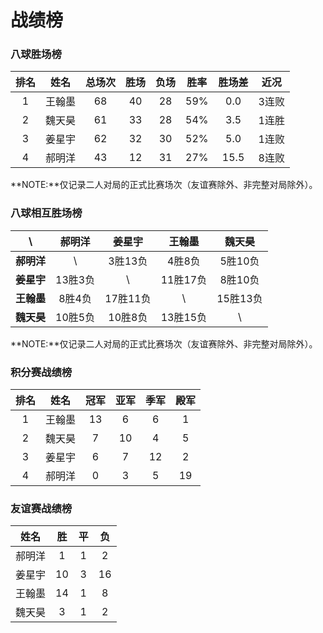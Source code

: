 # 战绩榜

### 八球胜场榜

| 排名 | 姓名   | 总场次 | 胜场 | 负场 | 胜率  | 胜场差 | 近况  |
| :--: | :---: | :---: | :--: | :--: | :--: | :---: | :---: |
| 1    | 王翰墨 | 68    | 40   | 28   | 59%  | 0.0   | 3连败 |
| 2    | 魏天昊 | 61    | 33   | 28   | 54%  | 3.5   | 1连胜 |
| 3    | 姜星宇 | 62    | 32   | 30   | 52%  | 5.0   | 1连败 |
| 4    | 郝明洋 | 43    | 12   | 31   | 27%  | 15.5  | 8连败 |

**NOTE:**仅记录二人对局的正式比赛场次（友谊赛除外、非完整对局除外）。

### 八球相互胜场榜

|    **\\**   | 郝明洋  | 姜星宇   | 王翰墨   | 魏天昊   |
| :--------: | :-----: | :------: | :------: | :-----: |
| **郝明洋** |   \\     | 3胜13负  | 4胜8负   | 5胜10负  |
| **姜星宇** | 13胜3负  |   \\     | 11胜17负 | 8胜10负  |
| **王翰墨** | 8胜4负   | 17胜11负 |   \\     | 15胜13负 |
| **魏天昊** | 10胜5负  | 10胜8负  | 13胜15负 |   \\     |

**NOTE:**仅记录二人对局的正式比赛场次（友谊赛除外、非完整对局除外）。

### 积分赛战绩榜

| 排名 | 姓名   | 冠军 | 亚军 | 季军 | 殿军 |
| :--: | :----: | :--: | :-: | :-: | :-: |
| 1    | 王翰墨 | 13   | 6   | 6   | 1   |
| 2    | 魏天昊 | 7    | 10  | 4   | 5   |
| 3    | 姜星宇 | 6    | 7   | 12  | 2   |
| 4    | 郝明洋 | 0    | 3   | 5   | 19  |

### 友谊赛战绩榜

| 姓名   | 胜   | 平   | 负   |
| :---: | :--: | :--: | :--: |
| 郝明洋 |  1   |  1   |  2   |
| 姜星宇 |  10  |  3   |  16  |
| 王翰墨 |  14  |  1   |  8   |
| 魏天昊 |  3   |  1   |  2   |
